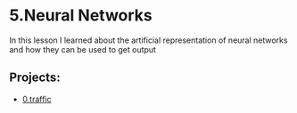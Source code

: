 # 5.Neural Networks
In this lesson I learned about the artificial representation of neural networks and how they can be used to get output 

## Projects:
  - [0.traffic](traffic/README.md)
